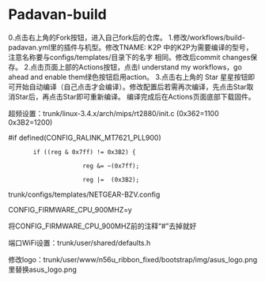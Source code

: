 # Padavan-build
0.点击右上角的Fork按钮，进入自己fork后的仓库。
1.修改/workflows/build-padavan.yml里的插件与机型。修改TNAME: K2P 中的K2P为需要编译的型号，注意名称要与configs/templates/目录下的名字
相同。修改后commit changes保存。
2.点击页面上部的Actions按钮，点击I understand my workflows，go ahead and enable them绿色按钮启用action。
3.点击右上角的 Star 星星按钮即可开始自动编译（自己点击才会编译）。修改配置后若需再次编译，先点击Star取消Star后，再点击Star即可重新编译。
编译完成后在Actions页面底部下载固件。

超频设置：trunk/linux-3.4.x/arch/mips/rt2880/init.c
(0x362=1100 0x3B2=1200)

#if defined(CONFIG_RALINK_MT7621_PLL900)

           if ((reg & 0x7ff) != 0x3B2) {
           
                         reg &= ~(0x7ff);
                         
                         reg |=  (0x3B2);
                         
trunk/configs/templates/NETGEAR-BZV.config

CONFIG_FIRMWARE_CPU_900MHZ=y

将CONFIG_FIRMWARE_CPU_900MHZ前的注释“#”去掉就好

端口WiFi设置：trunk/user/shared/defaults.h

修改logo：trunk/user/www/n56u_ribbon_fixed/bootstrap/img/asus_logo.png  里替换asus_logo.png
